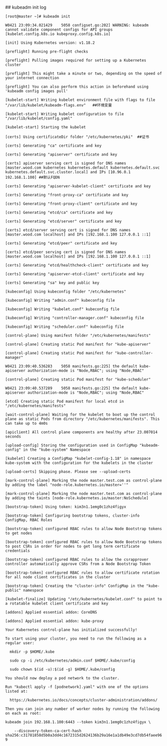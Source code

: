 \#\# kubeadm init log



`[root@master ~]# kubeadm init`

`W0421 23:09:34.021429    5058 configset.go:202] WARNING: kubeadm cannot validate component configs for API groups [kubelet.config.k8s.io kubeproxy.config.k8s.io]`

`[init] Using Kubernetes version: v1.18.2`

`[preflight] Running pre-flight checks`

`[preflight] Pulling images required for setting up a Kubernetes cluster`

`[preflight] This might take a minute or two, depending on the speed of your internet connection`

`[preflight] You can also perform this action in beforehand using 'kubeadm config images pull'`

`[kubelet-start] Writing kubelet environment file with flags to file "/var/lib/kubelet/kubeadm-flags.env"	##环境变量`

`[kubelet-start] Writing kubelet configuration to file "/var/lib/kubelet/config.yaml"`

`[kubelet-start] Starting the kubelet`

`[certs] Using certificateDir folder "/etc/kubernetes/pki"	##证书`

`[certs] Generating "ca" certificate and key`

`[certs] Generating "apiserver" certificate and key`

`[certs] apiserver serving cert is signed for DNS names [master.wood.com kubernetes kubernetes.default kubernetes.default.svc kubernetes.default.svc.cluster.local] and IPs [10.96.0.1 192.168.1.100] ##默认FQDN`

`[certs] Generating "apiserver-kubelet-client" certificate and key`

`[certs] Generating "front-proxy-ca" certificate and key`

`[certs] Generating "front-proxy-client" certificate and key`

`[certs] Generating "etcd/ca" certificate and key`

`[certs] Generating "etcd/server" certificate and key`

`[certs] etcd/server serving cert is signed for DNS names [master.wood.com localhost] and IPs [192.168.1.100 127.0.0.1 ::1] `

`[certs] Generating "etcd/peer" certificate and key`

`[certs] etcd/peer serving cert is signed for DNS names [master.wood.com localhost] and IPs [192.168.1.100 127.0.0.1 ::1]`

`[certs] Generating "etcd/healthcheck-client" certificate and key`

`[certs] Generating "apiserver-etcd-client" certificate and key`

`[certs] Generating "sa" key and public key`

`[kubeconfig] Using kubeconfig folder "/etc/kubernetes"`

`[kubeconfig] Writing "admin.conf" kubeconfig file`

`[kubeconfig] Writing "kubelet.conf" kubeconfig file`

`[kubeconfig] Writing "controller-manager.conf" kubeconfig file`

`[kubeconfig] Writing "scheduler.conf" kubeconfig file`

`[control-plane] Using manifest folder "/etc/kubernetes/manifests"`

`[control-plane] Creating static Pod manifest for "kube-apiserver"`

`[control-plane] Creating static Pod manifest for "kube-controller-manager"`

`W0421 23:09:40.536283    5058 manifests.go:225] the default kube-apiserver authorization-mode is "Node,RBAC"; using "Node,RBAC"`

`[control-plane] Creating static Pod manifest for "kube-scheduler"`

`W0421 23:09:40.537289    5058 manifests.go:225] the default kube-apiserver authorization-mode is "Node,RBAC"; using "Node,RBAC"`

`[etcd] Creating static Pod manifest for local etcd in "/etc/kubernetes/manifests"`

`[wait-control-plane] Waiting for the kubelet to boot up the control plane as static Pods from directory "/etc/kubernetes/manifests". This can take up to 4m0s`

`[apiclient] All control plane components are healthy after 23.007014 seconds`

`[upload-config] Storing the configuration used in ConfigMap "kubeadm-config" in the "kube-system" Namespace`

`[kubelet] Creating a ConfigMap "kubelet-config-1.18" in namespace kube-system with the configuration for the kubelets in the cluster`

`[upload-certs] Skipping phase. Please see --upload-certs`

`[mark-control-plane] Marking the node master.test.com as control-plane by adding the label "node-role.kubernetes.io/master=''"`

`[mark-control-plane] Marking the node master.test.com as control-plane by adding the taints [node-role.kubernetes.io/master:NoSchedule]`

`[bootstrap-token] Using token: kim3n1.1emg0c1zhz4figyx`

`[bootstrap-token] Configuring bootstrap tokens, cluster-info ConfigMap, RBAC Roles`

`[bootstrap-token] configured RBAC rules to allow Node Bootstrap tokens to get nodes`

`[bootstrap-token] configured RBAC rules to allow Node Bootstrap tokens to post CSRs in order for nodes to get long term certificate credentials`

`[bootstrap-token] configured RBAC rules to allow the csrapprover controller automatically approve CSRs from a Node Bootstrap Token`

`[bootstrap-token] configured RBAC rules to allow certificate rotation for all node client certificates in the cluster`

`[bootstrap-token] Creating the "cluster-info" ConfigMap in the "kube-public" namespace`

`[kubelet-finalize] Updating "/etc/kubernetes/kubelet.conf" to point to a rotatable kubelet client certificate and key`

`[addons] Applied essential addon: CoreDNS`

`[addons] Applied essential addon: kube-proxy`



`Your Kubernetes control-plane has initialized successfully!`



`To start using your cluster, you need to run the following as a regular user:`



`  mkdir -p $HOME/.kube`

`  sudo cp -i /etc/kubernetes/admin.conf $HOME/.kube/config`

`  sudo chown $(id -u):$(id -g) $HOME/.kube/config`



`You should now deploy a pod network to the cluster.`

`Run "kubectl apply -f [podnetwork].yaml" with one of the options listed at:`

`  https://kubernetes.io/docs/concepts/cluster-administration/addons/`



`Then you can join any number of worker nodes by running the following on each as root:`



`kubeadm join 192.168.1.100:6443 --token kim3n1.1emg0c1zhz4figyx \`

`    --discovery-token-ca-cert-hash sha256:c31781858d5b0a3dd4c1672315d2624136b29a16e1a1db49e3cd7db54faee969`



